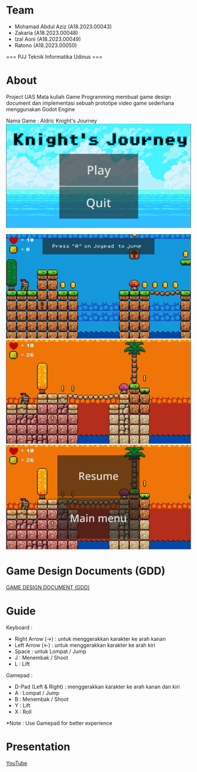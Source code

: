 # Team

- Mohamad Abdul Aziz (A18.2023.00043)
-	Zakaria (A18.2023.00048)
-	Izal Aoni (A18.2023.00049)
-	Ratono (A18.2023.00050)

=== PJJ Teknik Informatika Udinus ===

# About
Project UAS Mata kuliah Game Programming membuat game design document dan implementasi sebuah prototipe video game sederhana 
menggunakan Godot Engine

Nama Game : Aldric Knight's Journey
![Main Menu](./images/1.png)


![level 1](./images/2.png)
![level 2](./images/4.png)
![Resume](./images/5.png)

# Game Design Documents (GDD)
[GAME DESIGN DOCUMENT (GDD)](https://github.com/abdulazizmohamad/Knightsjourney/blob/main/GAME%20DESIGN%20DOCUMENT%20(GDD).pdf)


# Guide

Keyboard :
- Right Arrow (→) : untuk menggerakkan karakter ke arah kanan
- Left Arrow (←) : untuk menggerakkan karakter ke arah kiri
- Space : untuk Lompat / Jump
- J : Menembak / Shoot
- L : Lift

Gamepad :
- D-Pad (Left & Right) : menggerakkan karakter ke arah kanan dan kiri
- A : Lompat / Jump
- B : Menembak / Shoot
- Y : Lift
- X : Roll

*Note : Use Gamepad for better experience

# Presentation
[YouTube](https://youtu.be/sUcSk56xLVs)




